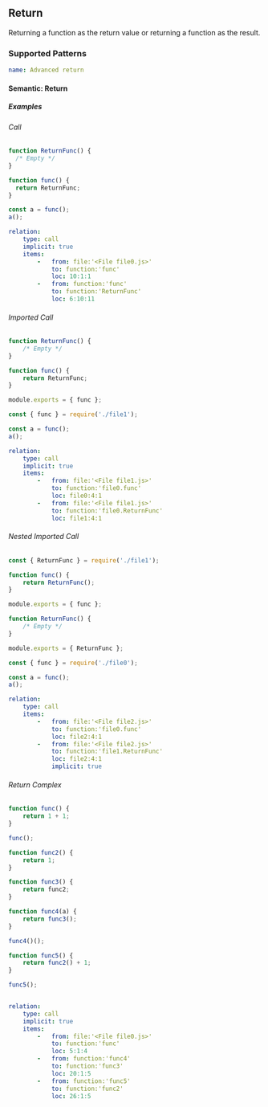 ## Return

Returning a function as the return value or returning a function as the result.

### Supported Patterns

```yaml
name: Advanced return
```

#### Semantic: Return

##### Examples

###### Call 

<!-- returns/call -->

```js
function ReturnFunc() {
  /* Empty */
}

function func() {
  return ReturnFunc;
}

const a = func();
a();

```

```yaml
relation:
    type: call
    implicit: true
    items:
        -   from: file:'<File file0.js>'
            to: function:'func'
            loc: 10:1:1
        -   from: function:'func'
            to: function:'ReturnFunc'
            loc: 6:10:11
```

###### Imported Call

<!-- returns/imported_call -->

```js
function ReturnFunc() {
    /* Empty */
}

function func() {
    return ReturnFunc;
}

module.exports = { func };
```

```js
const { func } = require('./file1');

const a = func();
a();
```

```yaml
relation:
    type: call
    implicit: true
    items:
        -   from: file:'<File file1.js>'
            to: function:'file0.func'
            loc: file0:4:1
        -   from: file:'<File file1.js>'
            to: function:'file0.ReturnFunc'
            loc: file1:4:1
```

###### Nested Imported Call 

<!-- returns/nested_imported_call -->

```js
const { ReturnFunc } = require('./file1');

function func() {
    return ReturnFunc();
}

module.exports = { func };
```

```js
function ReturnFunc() {
    /* Empty */
}

module.exports = { ReturnFunc };
```

```js
const { func } = require('./file0');

const a = func();
a();
```

```yaml
relation:
    type: call
    items:
        -   from: file:'<File file2.js>'
            to: function:'file0.func'
            loc: file2:4:1
        -   from: file:'<File file2.js>'
            to: function:'file1.ReturnFunc'
            loc: file2:4:1
            implicit: true
```

###### Return Complex

<!-- returns/return_complex -->

```js
function func() {
    return 1 + 1;
}

func();

function func2() {
    return 1;
}

function func3() {
    return func2;
}

function func4(a) {
    return func3();
}

func4()();

function func5() {
    return func2() + 1;
}

func5();
```

```yaml

relation:
    type: call
    implicit: true
    items:
        -   from: file:'<File file0.js>'
            to: function:'func'
            loc: 5:1:4
        -   from: function:'func4'
            to: function:'func3'
            loc: 20:1:5
        -   from: function:'func5'
            to: function:'func2'
            loc: 26:1:5
```
            
